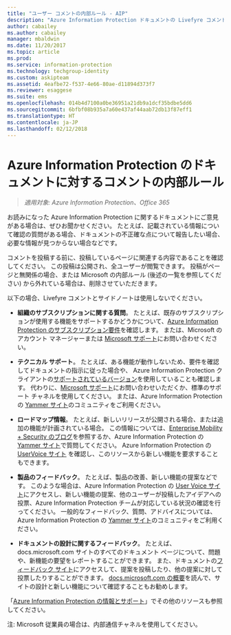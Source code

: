 ```yaml
---
title: "ユーザー コメントの内部ルール - AIP"
description: "Azure Information Protection ドキュメントの Livefyre コメントとサイドバーのスコープと意図。"
author: cabailey
ms.author: cabailey
manager: mbaldwin
ms.date: 11/20/2017
ms.topic: article
ms.prod: 
ms.service: information-protection
ms.technology: techgroup-identity
ms.custom: askipteam
ms.assetid: 4eafbe72-f537-4e66-80ae-d11894d373f7
ms.reviewer: esaggese
ms.suite: ems
ms.openlocfilehash: 014b4d7100a0be36951a21db9a1dcf35bdbe5dd6
ms.sourcegitcommit: 6bfbf08b935a7a60e437af44aab72db13f87eff1
ms.translationtype: HT
ms.contentlocale: ja-JP
ms.lasthandoff: 02/12/2018
---
```

# <a name="house-rules-for-comments-on-the-azure-information-protection-documentation"></a>Azure Information Protection のドキュメントに対するコメントの内部ルール

>*適用対象: Azure Information Protection、Office 365*

お読みになった Azure Information Protection に関するドキュメントにご意見がある場合は、ぜひお聞かせください。 たとえば、記載されている情報について確認の質問がある場合、ドキュメントの不正確な点について報告したい場合、必要な情報が見つからない場合などです。 

コメントを投稿する前に、投稿しているページに関連する内容であることを確認してください。 この投稿は公開され、全ユーザーが閲覧できます。 投稿がページと無関係の場合、または Microsoft の内部ルール (後述の一覧を参照してください) から外れている場合は、削除させていただきます。
 
以下の場合、Livefyre コメントとサイドノートは使用しないでください。
 
- **組織のサブスクリプションに関する質問**。 たとえば、既存のサブスクリプションが使用する機能をサポートするかどうかについて、[Azure Information Protection のサブスクリプション要件](./get-started/requirements.md#subscription-for-azure-information-protection)を確認します。 または、Microsoft のアカウント マネージャーまたは [Microsoft サポート](./get-started/information-support.md#to-contact-microsoft-support)にお問い合わせください。

- **テクニカル サポート**。 たとえば、ある機能が動作しないため、要件を確認してドキュメントの指示に従った場合や、 Azure Information Protection クライアントの[サポートされているバージョン](./rms-client/client-version-release-history.md#servicing-information-and-timelines)を使用していることも確認します。 代わりに、[Microsoft サポート](./get-started/information-support.md#to-contact-microsoft-support)にお問い合わせいただくか、標準のサポート チャネルを使用してください。 または、Azure Information Protection の [Yammer サイト](https://www.yammer.com/AskIPTeam)のコミュニティをご利用ください。

- **ロードマップ情報**。 たとえば、新しいリリースが公開される場合、または追加の機能が計画されている場合。 この情報については、[Enterprise Mobility + Security のブログ](https://cloudblogs.microsoft.com/enterprisemobility/?product=azure-information-protection,azure-rights-management-services)を参照するか、Azure Information Protection の [Yammer サイト](https://www.yammer.com/AskIPTeam)で質問してください。 Azure Information Protection の [UserVoice サイト](https://msip.uservoice.com) を確認し、このリソースから新しい機能を要求することもできます。

- **製品のフィードバック**。 たとえば、製品の改善、新しい機能の提案などです。 このような場合は、Azure Information Protection の [User Voice サイト](https://msip.uservoice.com)にアクセスし、新しい機能の提案、他のユーザーが投稿したアイデアへの投票、Azure Information Protection チームが対応している状況の確認を行ってください。 一般的なフィードバック、質問、アドバイスについては、Azure Information Protection の [Yammer サイト](https://www.yammer.com/AskIPTeam)のコミュニティをご利用ください。 

- **ドキュメントの設計に関するフィードバック**。 たとえば、docs.microsoft.com サイトのすべてのドキュメント ページについて、問題や、新機能の要望をレポートすることができます。 また、ドキュメントの[フィードバック サイト](https://msdocs.uservoice.com/forums/364242-general-site-feedback)にアクセスして、提案を投稿したり、他の提案に対して投票したりすることができます。 [docs.microsoft.com の概要](/teamblog/introducing-docs-microsoft-com/)を読んで、サイトの設計と新しい機能について確認することもお勧めします。

「[Azure Information Protection の情報とサポート](./get-started/information-support.md)」でその他のリソースも参照してください。 

注: Microsoft 従業員の場合は、内部通信チャネルを使用してください。

